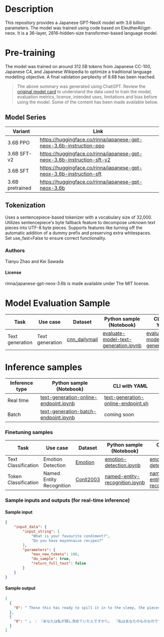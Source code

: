 # Description
This repository provides a Japanese GPT-NeoX model with 3.6 billion parameters.
The model was trained using code based on EleutherAI/gpt-neox.
It is a 36-layer, 2816-hidden-size transformer-based language model.

# Pre-training
The model was trained on around 312.5B tokens from Japanese CC-100, Japanese C4, and Japanese Wikipedia to optimize a traditional language modelling objective.
A final validation perplexity of 8.68 has been reached.

> The above summary was generated using ChatGPT. Review the <a href="https://huggingface.co/rinna/japanese-gpt-neox-3.6b" target="_blank">original model card</a> to understand the data used to train the model, evaluation metrics, license, intended uses, limitations and bias before using the model. Some of the content has been made available below.

## Model Series

| Variant         | Link                                                                   |
| ----------------| -----------------------------------------------------------------------|
| 3.6B PPO        | https://huggingface.co/rinna/japanese-gpt-neox-3.6b-instruction-ppo    |
| 3.6B SFT-v2     | https://huggingface.co/rinna/japanese-gpt-neox-3.6b-instruction-sft-v2 |
| 3.6B SFT        | https://huggingface.co/rinna/japanese-gpt-neox-3.6b-instruction-sft    |
| 3.6B pretrained | https://huggingface.co/rinna/japanese-gpt-neox-3.6b                    |

## Tokenization
Uses a sentencepiece-based tokenizer with a vocabulary size of 32,000.
Utilizes sentencepiece's byte fallback feature to decompose unknown text pieces into UTF-8 byte pieces.
Supports features like turning off the automatic addition of a dummy prefix and preserving extra whitespaces.
Set use_fast=False to ensure correct functionality.

### Authors
Tianyu Zhao and Kei Sawada

#### License
rinna/japanese-gpt-neox-3.6b is made available under The MIT license.

# Model Evaluation Sample

Task| Use case| Dataset| Python sample (Notebook)| CLI with YAML
|--|--|--|--|--|
Text generation | Text generation | <a href="https://huggingface.co/datasets/cnn_dailymail" target="_blank"> cnn_dailymail </a> | <a href="https://aka.ms/azureml-eval-sdk-text-generation/" target="_blank">evaluate-model-text-generation.ipynb</a> | <a href="https://aka.ms/azureml-eval-cli-text-generation/" target="_blank">evaluate-model-text-generation.yml</a>

# Inference samples

Inference type|Python sample (Notebook)|CLI with YAML
|--|--|--|
Real time|<a href="https://aka.ms/azureml-infer-online-sdk-text-generation" target="_blank">text-generation-online-endpoint.ipynb</a>|<a href="https://aka.ms/azureml-infer-online-cli-text-generation" target="_blank">text-generation-online-endpoint.sh</a>
Batch |<a href="https://aka.ms/azureml-infer-batch-sdk-text-generation" target="_blank">text-generation-batch-endpoint.ipynb</a>| coming soon

### Finetuning samples

Task|Use case|Dataset|Python sample (Notebook)|CLI with YAML
|--|--|--|--|--|
Text Classification|Emotion Detection|<a href="https://huggingface.co/datasets/dair-ai/emotion" target="_blank">Emotion</a>|<a href="https://aka.ms/azureml-ft-sdk-emotion-detection" target="_blank">emotion-detection.ipynb</a>|<a href="https://aka.ms/azureml-ft-cli-emotion-detection" target="_blank">emotion-detection.sh</a>
Token Classification|Named Entity Recognition|<a href="https://huggingface.co/datasets/conll2003" target="_blank">Conll2003</a>|<a href="https://aka.ms/azureml-ft-sdk-token-classification" target="_blank">named-entity-recognition.ipynb</a>|<a href="https://aka.ms/azureml-ft-cli-token-classification" target="_blank">named-entity-recognition.sh</a>

### Sample inputs and outputs (for real-time inference)

#### Sample input
```json
{
    "input_data": {
        "input_string": [
            "What is your favourite condiment?",
            "Do you have mayonnaise recipes?"
        ],
        "parameters": {
            "max_new_tokens": 100,
            "do_sample": true,
            "return_full_text": false
        }
    }
}
```

#### Sample output
```json
[
  {
    "0": " These this has ready to spill it in to the sleep, the pieces and the poems although we think about the concert, the pieces and the poems although we think about. When we were sleep, our couch and said those watches to sp"
  },
  {
    "0": " 」 : 『あなたは私が探し求めていた人ですか?』、 『私はあなたのものなのです。 』 : 『あなたと会った時に、ずっと言おうと思っていたわ。 でも、言わずにはいられなかったの。 アダマスからのメッセージは、あなたは愛に値することを私が示したので、 それをずっと探し求めていたのよ。 』 : 『アダマス、私に愛に値する人は誰なのか"
  }
]
```
